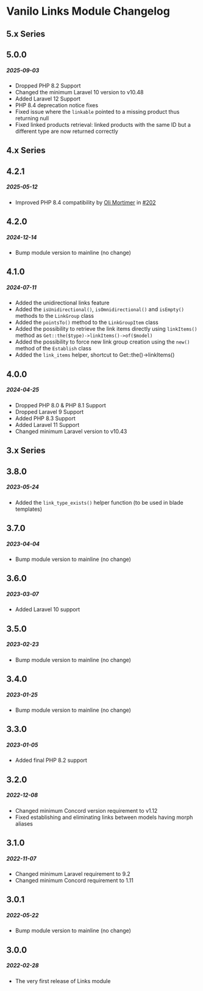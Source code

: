 # Vanilo Links Module Changelog

## 5.x Series

## 5.0.0
##### 2025-09-03

- Dropped PHP 8.2 Support
- Changed the minimum Laravel 10 version to v10.48
- Added Laravel 12 Support
- PHP 8.4 deprecation notice fixes
- Fixed issue where the `linkable` pointed to a missing product thus returning null
- Fixed linked products retrieval: linked products with the same ID but a different type are now returned correctly

## 4.x Series

## 4.2.1
##### 2025-05-12

- Improved PHP 8.4 compatibility by [Oli Mortimer](https://github.com/olimortimer) in [#202](https://github.com/vanilophp/framework/pull/202)

## 4.2.0
##### 2024-12-14

- Bump module version to mainline (no change)

## 4.1.0
##### 2024-07-11

- Added the unidirectional links feature
- Added the `isUnidirectional()`, `isOmnidirectional()` and `isEmpty()` methods to the `LinkGroup` class
- Added the `pointsTo()` method to the `LinkGroupItem` class
- Added the possibility to retrieve the link items directly using `linkItems()` method as `Get::the($type)->linkItems()->of($model)`
- Added the possibility to force new link group creation using the `new()` method of the `Establish` class
- Added the `link_items` helper, shortcut to Get::the()->linkItems()

## 4.0.0
##### 2024-04-25

- Dropped PHP 8.0 & PHP 8.1 Support
- Dropped Laravel 9 Support
- Added PHP 8.3 Support
- Added Laravel 11 Support
- Changed minimum Laravel version to v10.43

## 3.x Series

## 3.8.0
##### 2023-05-24

- Added the `link_type_exists()` helper function (to be used in blade templates)

## 3.7.0
##### 2023-04-04

- Bump module version to mainline (no change)

## 3.6.0
##### 2023-03-07

- Added Laravel 10 support

## 3.5.0
##### 2023-02-23

- Bump module version to mainline (no change)

## 3.4.0
##### 2023-01-25

- Bump module version to mainline (no change)

## 3.3.0
##### 2023-01-05

- Added final PHP 8.2 support

## 3.2.0
##### 2022-12-08

- Changed minimum Concord version requirement to v1.12
- Fixed establishing and eliminating links between models having morph aliases

## 3.1.0
##### 2022-11-07

- Changed minimum Laravel requirement to 9.2
- Changed minimum Concord requirement to 1.11

## 3.0.1
##### 2022-05-22

- Bump module version to mainline (no change)

## 3.0.0
##### 2022-02-28

- The very first release of Links module
